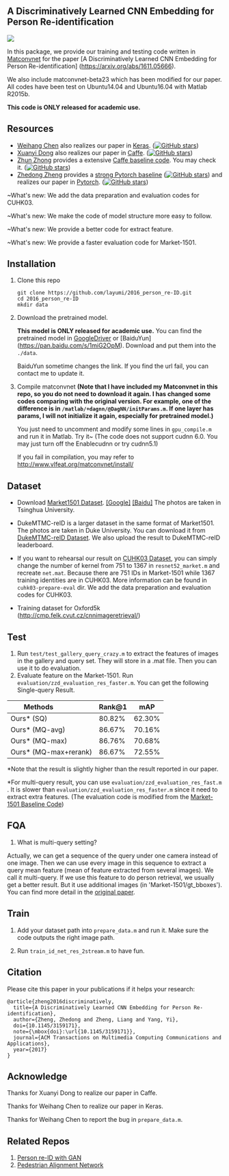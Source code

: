 ## A Discriminatively Learned CNN Embedding for Person Re-identification

![](https://github.com/layumi/2016_person_re-ID/blob/master/paper.jpg)

In this package, we provide our training and testing code written in [Matconvnet](http://www.vlfeat.org/matconvnet/) for the paper [A Discriminatively Learned CNN Embedding for Person Re-identification] (https://arxiv.org/abs/1611.05666).
 
We also include matconvnet-beta23 which has been modified for our paper. All codes have been test on Ubuntu14.04 and Ubuntu16.04 with Matlab R2015b.

**This code is ONLY released for academic use.**

## Resources

* [Weihang Chen](https://github.com/ahangchen) also realizes our paper in [Keras](https://github.com/ahangchen/rank-reid/tree/release). ([![GitHub stars](https://img.shields.io/github/stars/ahangchen/rank-reid.svg?style=flat&label=Star)](https://github.com/ahangchen/rank-reid/tree/release))
* [Xuanyi Dong](https://github.com/D-X-Y) also realizes our paper in [Caffe](https://github.com/D-X-Y/caffe-reid). ([![GitHub stars](https://img.shields.io/github/stars/D-X-Y/caffe-reid.svg?style=flat&label=Star)](https://github.com/D-X-Y/caffe-reid))
* [Zhun Zhong](https://github.com/zhunzhong07/IDE-baseline-Market-1501) provides a extensive [Caffe baseline code](https://github.com/zhunzhong07/IDE-baseline-Market-1501). You may check it. ([![GitHub stars](https://img.shields.io/github/stars/zhunzhong07/IDE-baseline-Market-1501.svg?style=flat&label=Star)](https://github.com/zhunzhong07/IDE-baseline-Market-1501))
* [Zhedong Zheng](https://github.com/layumi) provides a [strong Pytorch baseline](https://github.com/layumi/Person_reID_baseline_pytorch) ([![GitHub stars](https://img.shields.io/github/stars/layumi/Person_reID_baseline_pytorch.svg?style=flat&label=Star)](https://github.com/layumi/Person_reID_baseline_pytorch)) and realizes our paper in [Pytorch](https://github.com/layumi/Person-reID-verification). ([![GitHub stars](https://img.shields.io/github/stars/layumi/Person-reID-verification.svg?style=flat&label=Star)](https://github.com/layumi/Person-reID-verification))

~What's new: We add the data preparation and evaluation codes for CUHK03.

~What's new: We make the code of model structure more easy to follow.

~What's new: We provide a better code for extract feature.

~What's new: We provide a faster evaluation code for Market-1501.

## Installation
1. Clone this repo
 
	```Shell
	git clone https://github.com/layumi/2016_person_re-ID.git
	cd 2016_person_re-ID
	mkdir data
	```

2. Download the pretrained model. 
	
	**This model is ONLY released for academic use.**
	You can find the pretrained model in [GoogleDriver](https://drive.google.com/open?id=0B0VOCNYh8HeRWks0V24xTlpKWkU) or [BaiduYun] (https://pan.baidu.com/s/1miG2OpM). Download and put them into the `./data`.

	BaiduYun sometime changes the link. If you find the url fail, you can contact me to update it.
	
3. Compile matconvnet 
**(Note that I have included my Matconvnet in this repo, so you do not need to download it again. I has changed some codes comparing with the original version. For example, one of the difference is in `/matlab/+dagnn/@DagNN/initParams.m`. If one layer has params, I will not initialize it again, especially for pretrained model.)**

	You just need to uncomment and modify some lines in `gpu_compile.m` and run it in Matlab. Try it~
	(The code does not support cudnn 6.0. You may just turn off the Enablecudnn or try cudnn5.1)

	If you fail in compilation, you may refer to http://www.vlfeat.org/matconvnet/install/

## Dataset
* Download [Market1501 Dataset](http://www.liangzheng.org/Project/project_reid.html). [[Google]](https://drive.google.com/file/d/0B8-rUzbwVRk0c054eEozWG9COHM/view) [[Baidu]](https://pan.baidu.com/s/1ntIi2Op) The photos are taken in Tsinghua University.

* DukeMTMC-reID is a larger dataset in the same format of Market1501. The photos are taken in Duke University.
You can download it from [DukeMTMC-reID Dataset](https://github.com/layumi/DukeMTMC-reID_evaluation). We also upload the result to DukeMTMC-reID leaderboard.

* If you want to rehearsal our result on [CUHK03 Dataset](http://www.ee.cuhk.edu.hk/~rzhao/), you can simply change the number of kernel from 751 to 1367 in `resnet52_market.m` and recreate `net.mat`. Because there are 751 IDs in Market-1501 while 1367 training identities are in CUHK03. More information can be found in `cuhk03-prepare-eval` dir. We add the data preparation and evaluation codes for CUHK03.

* Training dataset for Oxford5k (http://cmp.felk.cvut.cz/cnnimageretrieval/)

## Test 
1. Run `test/test_gallery_query_crazy.m` to extract the features of images in the gallery and query set. They will store in a .mat file. Then you can use it to do evaluation.
2. Evaluate feature on the Market-1501. Run `evaluation/zzd_evaluation_res_faster.m`. You can get the following Single-query Result.

| Methods               | Rank@1 | mAP    | 
| --------              | -----  | ----   | 
| Ours* (SQ)            | 80.82% | 62.30% | 
| Ours* (MQ-avg)        | 86.67% | 70.16% | 
| Ours* (MQ-max)        | 86.76% | 70.68% | 
| Ours* (MQ-max+rerank) | 86.67% | 72.55% | 

*Note that the result is slightly higher than the result reported in our paper.

*For multi-query result, you can use `evaluation/zzd_evaluation_res_fast.m` . It is slower than `evaluation/zzd_evaluation_res_faster.m`  since it need to extract extra features. (The evaluation code is modified from the [Market-1501 Baseline Code](http://www.liangzheng.org/Project/project_reid.html))

## FQA
1. What is multi-query setting?

Actually, we can get a sequence of the query under one camera instead of one image. Then we can use every image in this sequence to extract a query mean feature (mean of feature extracted from several images).
We call it multi-query. If we use this feature to do person retrieval, we usually get a better result.
But it use additional images (in 'Market-1501/gt_bboxes'). You can find more detail in the [original paper](http://www.cv-foundation.org/openaccess/content_iccv_2015/papers/Zheng_Scalable_Person_Re-Identification_ICCV_2015_paper.pdf). 

## Train
1. Add your dataset path into `prepare_data.m` and run it. Make sure the code outputs the right image path.

2. Run `train_id_net_res_2stream.m` to have fun.

## Citation
Please cite this paper in your publications if it helps your research:
```
@article{zheng2016discriminatively,
  title={A Discriminatively Learned CNN Embedding for Person Re-identification},
  author={Zheng, Zhedong and Zheng, Liang and Yang, Yi},
  doi={10.1145/3159171},
  note={\mbox{doi}:\url{10.1145/3159171}},
  journal={ACM Transactions on Multimedia Computing Communications and Applications},
  year={2017}
}
```
## Acknowledge
Thanks for Xuanyi Dong to realize our paper in Caffe.

Thanks for Weihang Chen to realize our paper in Keras.

Thanks for Weihang Chen to report the bug in `prepare_data.m`.

## Related Repos
1. [Person re-ID with GAN](https://github.com/layumi/Person-reID_GAN)
2. [Pedestrian Alignment Network](https://github.com/layumi/Pedestrian_Alignment)
